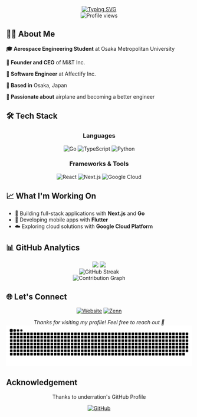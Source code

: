 <div align="center">
  <a href="https://git.io/typing-svg"><img src="https://readme-typing-svg.herokuapp.com?font=Fira+Code&pause=1000&center=true&width=435&lines=Hi+there%2C+I'm+Mitsuki+TANOUE+%F0%9F%91%8B;Aerospace+Engineering+Student+at+OMU;Founder+and+CEO+of+Mi%26T+Inc.;Software+Engineer+at+Affectify+Inc." alt="Typing SVG" />
  </a>
</div>

<div align="center">
  <img src="https://komarev.com/ghpvc/?username=miikun77&style=flat-square&color=blue" alt="Profile views"/>
</div>


## 🧑‍💻 About Me

**🎓 Aerospace Engineering Student** at Osaka Metropolitan University

**💼 Founder and CEO** of Mi&T Inc.

**💼 Software Engineer** at Affectify Inc.

**📍 Based in** Osaka, Japan

**🚀 Passionate about** airplane and becoming a better engineer


## 🛠️ Tech Stack

<div align="center">

### Languages
![Go](https://img.shields.io/badge/Go-00ADD8?style=for-the-badge&logo=go&logoColor=white)
![TypeScript](https://img.shields.io/badge/TypeScript-007ACC?style=for-the-badge&logo=typescript&logoColor=white)
![Python](https://img.shields.io/badge/Python-3776AB?style=for-the-badge&logo=python&logoColor=white)

### Frameworks & Tools
![React](https://img.shields.io/badge/-ReactJs-61DAFB?logo=react&logoColor=white&style=for-the-badge)
![Next.js](https://img.shields.io/badge/Next.js-000000?style=for-the-badge&logo=nextdotjs&logoColor=white)
![Google Cloud](https://img.shields.io/badge/Google_Cloud-4285F4?style=for-the-badge&logo=google-cloud&logoColor=white)

</div>

## 📈 What I'm Working On

- 🔭 Building full-stack applications with **Next.js** and **Go**
- 📱 Developing mobile apps with **Flutter**
- ☁️ Exploring cloud solutions with **Google Cloud Platform**

## 📊 GitHub Analytics

<div align="center">
  <img height="180em" src="https://github-readme-stats.vercel.app/api?username=miikun77&show_icons=true&theme=tokyonight&hide_border=true&count_private=true&include_all_commits=true"/>
  <img height="180em" src="https://github-readme-stats.vercel.app/api/top-langs/?username=miikun77&layout=compact&theme=tokyonight&hide_border=true&langs_count=8"/>
</div>

<div align="center">
  <img src="https://github-readme-streak-stats.herokuapp.com/?user=miikun77&theme=tokyonight&hide_border=true" alt="GitHub Streak"/>
</div>

<div align="center">
  <img src="https://github-readme-activity-graph.vercel.app/graph?username=miikun77&theme=tokyo-night&hide_border=true&area=true" alt="Contribution Graph"/>
</div>

## 🌐 Let's Connect

<div align="center">

[![Website](https://img.shields.io/badge/🌐_Website-miikun77.pages.dev-4285f4?style=for-the-badge)](https://miikun77.pages.dev)
[![Zenn](https://img.shields.io/badge/📝_Zenn-Articles-55C500?style=for-the-badge)](https://zenn.dev/miikun77)

</div>

<div align="center">
  <i>Thanks for visiting my profile! Feel free to reach out 🚀</i>
</div>

<div align="center">
  <img src="https://raw.githubusercontent.com/Platane/snk/output/github-contribution-grid-snake.svg" alt="Snake animation" />
</div>


## Acknowledgement

<div align="center">

Thanks to underration's GitHub Profile

[![GitHub](https://img.shields.io/badge/🌐_GitHub-underration-4285f4?style=for-the-badge)](https://github.com/underration/underration)
